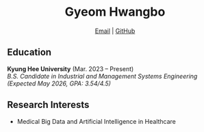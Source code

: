 <h1 align="center">Gyeom Hwangbo</h1>
<p align="center">
  <a href="mailto:hbgyeom@gmail.com">Email</a> | 
  <a href="https://github.com/hbgyeom1">GitHub</a><br>
</p>

## Education
**Kyung Hee University** (Mar. 2023 – Present)<br>
*B.S. Candidate in Industrial and Management Systems Engineering (Expected May 2026, GPA: 3.54/4.5)*

## Research Interests
- Medical Big Data and Artificial Intelligence in Healthcare
